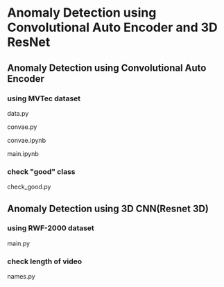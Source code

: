 # Anomaly Detection using Convolutional Auto Encoder and 3D ResNet 

## Anomaly Detection using Convolutional Auto Encoder
### using MVTec dataset
data.py

convae.py

convae.ipynb

main.ipynb

### check "good" class
check_good.py

## Anomaly Detection using 3D CNN(Resnet 3D)
### using RWF-2000 dataset
main.py

### check length of video
names.py
